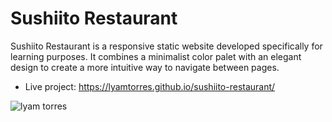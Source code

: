 # Sushiito Restaurant
Sushiito Restaurant is a responsive static website developed specifically for learning purposes. It combines a minimalist color palet with an elegant design to create a more intuitive way to navigate between pages.

* Live project: https://lyamtorres.github.io/sushiito-restaurant/

![lyam torres](https://repository-images.githubusercontent.com/246410529/a0527200-be45-11ea-951f-5cdf5f509efa)

